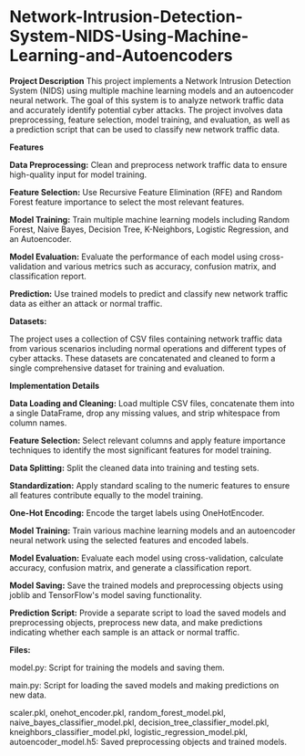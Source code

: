 # Network-Intrusion-Detection-System-NIDS-Using-Machine-Learning-and-Autoencoders
**Project Description**
This project implements a Network Intrusion Detection System (NIDS) using multiple machine learning models and an autoencoder neural network. The goal of this system is to analyze network traffic data and accurately identify potential cyber attacks. The project involves data preprocessing, feature selection, model training, and evaluation, as well as a prediction script that can be used to classify new network traffic data.

**Features**

**Data Preprocessing:** Clean and preprocess network traffic data to ensure high-quality input for model training.

**Feature Selection:** Use Recursive Feature Elimination (RFE) and Random Forest feature importance to select the most relevant features.

**Model Training:** Train multiple machine learning models including Random Forest, Naive Bayes, Decision Tree, K-Neighbors, Logistic Regression, and an Autoencoder.

**Model Evaluation:** Evaluate the performance of each model using cross-validation and various metrics such as accuracy, confusion matrix, and classification report.

**Prediction:** Use trained models to predict and classify new network traffic data as either an attack or normal traffic.

**Datasets:**

The project uses a collection of CSV files containing network traffic data from various scenarios including normal operations and different types of cyber attacks. These datasets are concatenated and cleaned to form a single comprehensive dataset for training and evaluation.

**Implementation Details**

**Data Loading and Cleaning:** Load multiple CSV files, concatenate them into a single DataFrame, drop any missing values, and strip whitespace from column names.

**Feature Selection:** Select relevant columns and apply feature importance techniques to identify the most significant features for model training.

**Data Splitting:** Split the cleaned data into training and testing sets.

**Standardization:** Apply standard scaling to the numeric features to ensure all features contribute equally to the model training.

**One-Hot Encoding:** Encode the target labels using OneHotEncoder.

**Model Training:** Train various machine learning models and an autoencoder neural network using the selected features and encoded labels.

**Model Evaluation:** Evaluate each model using cross-validation, calculate accuracy, confusion matrix, and generate a classification report.

**Model Saving:** Save the trained models and preprocessing objects using joblib and TensorFlow's model saving functionality.

**Prediction Script:** Provide a separate script to load the saved models and preprocessing objects, preprocess new data, and make predictions indicating whether each sample is an attack or normal traffic.

**Files:**

model.py: Script for training the models and saving them.

main.py: Script for loading the saved models and making predictions on new data.

scaler.pkl, onehot_encoder.pkl, random_forest_model.pkl, naive_bayes_classifier_model.pkl, decision_tree_classifier_model.pkl, kneighbors_classifier_model.pkl, logistic_regression_model.pkl, autoencoder_model.h5: Saved preprocessing objects and trained models.
